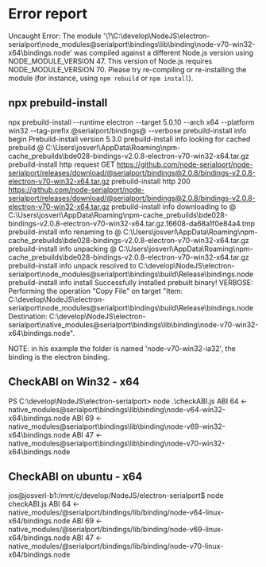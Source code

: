 # Error report


Uncaught Error: The module '\\?\C:\develop\NodeJS\electron-serialport\node_modules\@serialport\bindings\lib\binding\node-v70-win32-x64\bindings.node'
was compiled against a different Node.js version using
NODE_MODULE_VERSION 47. This version of Node.js requires
NODE_MODULE_VERSION 70. Please try re-compiling or re-installing
the module (for instance, using `npm rebuild` or `npm install`).

## npx prebuild-install 

npx prebuild-install --runtime electron --target 5.0.10 --arch x64 --platform win32 --tag-prefix @serialport/bindings@ --verbose
prebuild-install info begin Prebuild-install version 5.3.0
prebuild-install info looking for cached prebuild @ C:\Users\josverl\AppData\Roaming\npm-cache\_prebuilds\bde028-bindings-v2.0.8-electron-v70-win32-x64.tar.gz
prebuild-install http request GET https://github.com/node-serialport/node-serialport/releases/download/@serialport/bindings@2.0.8/bindings-v2.0.8-electron-v70-win32-x64.tar.gz
prebuild-install http 200 https://github.com/node-serialport/node-serialport/releases/download/@serialport/bindings@2.0.8/bindings-v2.0.8-electron-v70-win32-x64.tar.gz
prebuild-install info downloading to @ C:\Users\josverl\AppData\Roaming\npm-cache\_prebuilds\bde028-bindings-v2.0.8-electron-v70-win32-x64.tar.gz.16608-da68a1f0e84a4.tmp
prebuild-install info renaming to @ C:\Users\josverl\AppData\Roaming\npm-cache\_prebuilds\bde028-bindings-v2.0.8-electron-v70-win32-x64.tar.gz
prebuild-install info unpacking @ C:\Users\josverl\AppData\Roaming\npm-cache\_prebuilds\bde028-bindings-v2.0.8-electron-v70-win32-x64.tar.gz
prebuild-install info unpack resolved to C:\develop\NodeJS\electron-serialport\node_modules\@serialport\bindings\build\Release\bindings.node
prebuild-install info install Successfully installed prebuilt binary!
VERBOSE: Performing the operation "Copy File" on target "Item: C:\develop\NodeJS\electron-serialport\node_modules\@serialport\bindings\build\Release\bindings.node Destination: C:\develop\NodeJS\electron-serialport\native_modules\@serialport\bindings\lib\binding\node-v70-win32-x64\bindings.node".

NOTE: in his example the folder is named 'node-v70-win32-ia32', the binding is the electron binding.





## CheckABI on Win32 - x64 
PS C:\develop\NodeJS\electron-serialport> node .\checkABI.js
ABI 64 <- native_modules\@serialport\bindings\lib\binding\node-v64-win32-x64\bindings.node
ABI 69 <- native_modules\@serialport\bindings\lib\binding\node-v69-win32-x64\bindings.node
ABI 47 <- native_modules\@serialport\bindings\lib\binding\node-v70-win32-x64\bindings.node

## CheckABI on ubuntu - x64
jos@josverl-b1:/mnt/c/develop/NodeJS/electron-serialport$ node checkABI.js 
ABI 64 <- native_modules/@serialport/bindings/lib/binding/node-v64-linux-x64/bindings.node
ABI 69 <- native_modules/@serialport/bindings/lib/binding/node-v69-linux-x64/bindings.node
ABI 47 <- native_modules/@serialport/bindings/lib/binding/node-v70-linux-x64/bindings.node

